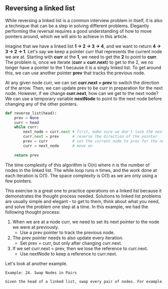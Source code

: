 ## Reversing a linked list

While reversing a linked list is a common interview problem in itself, it is also a technique that can be a step in solving different problems. Elegantly performing the reversal requires a good understanding of how to move pointers around, which we will aim to achieve in this article.

Imagine that we have a linked list **1 -> 2 -> 3 -> 4**, and we want to return **4 -> 3 -> 2 -> 1**. Let's say we keep a pointer curr that represents the current node we are at. Starting with **curr** at the **1**, we need to get the **2** to point to **curr**. The problem is, once we iterate (**curr = curr.next**) to get to the 2, we no longer have a pointer to the 1 because it is a singly linked list. To get around this, we can use another pointer **prev** that tracks the previous node.

At any given node curr, we can set **curr.next = prev** to switch the direction of the arrow. Then, we can update prev to be curr in preparation for the next node. However, if we change **curr.next**, how can we get to the next node? We can use a temporary variable **nextNode** to point to the next node before changing any of the other pointers.

```python
def reverse_list(head):
    prev = None
    curr = head
    while curr:
        next_node = curr.next # first, make sure we don't lose the next node
        curr.next = prev      # reverse the direction of the pointer
        prev = curr           # set the current node to prev for the next node
        curr = next_node      # move on
        
    return prev
```

The time complexity of this algorithm is O(n) where n is the number of nodes in the linked list. The while loop runs n times, and the work done at each iteration is O(1). The space complexity is O(1) as we are only using a few pointers.

This exercise is a great one to practice operations on a linked list because it demonstrates the thought process needed. Solutions to linked list problems are usually simple and elegant - to get to them, think about what you need, and solve the problem one step at a time. In this example, we had the following thought process:

1. When we are at a node curr, we need to set its next pointer to the node we were at previously.
    - Use a prev pointer to track the previous node.
2. The prev pointer needs to also update every iteration.
    - Set prev = curr, but only after changing curr.next.
3. If we set curr.next = prev, then we lose the reference to curr.next.
    - Use nextNode to keep a reference to curr.next.

Let's look at another example.
```html
Example: 24. Swap Nodes in Pairs

Given the head of a linked list, swap every pair of nodes. For example, given a linked list 1 -> 2 -> 3 -> 4 -> 5 -> 6, return a linked list 2 -> 1 -> 4 -> 3 -> 6 -> 5.
```